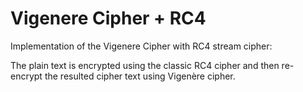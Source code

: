 # Vigenere Cipher + RC4
Implementation of the Vigenere Cipher with RC4 stream cipher:

The plain text is encrypted using the classic RC4 cipher and then re-encrypt the resulted cipher text using Vigenère cipher.
